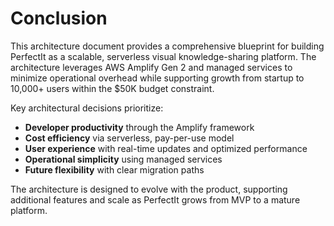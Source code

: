 # Conclusion

This architecture document provides a comprehensive blueprint for building PerfectIt as a scalable, serverless visual knowledge-sharing platform. The architecture leverages AWS Amplify Gen 2 and managed services to minimize operational overhead while supporting growth from startup to 10,000+ users within the $50K budget constraint.

Key architectural decisions prioritize:
- **Developer productivity** through the Amplify framework
- **Cost efficiency** via serverless, pay-per-use model
- **User experience** with real-time updates and optimized performance
- **Operational simplicity** using managed services
- **Future flexibility** with clear migration paths

The architecture is designed to evolve with the product, supporting additional features and scale as PerfectIt grows from MVP to a mature platform.
